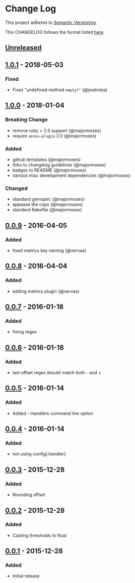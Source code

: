# Change Log
This project adheres to [Semantic Versioning](http://semver.org/).

This CHANGELOG follows the format listed [here](https://github.com/sensu-plugins/community/blob/master/HOW_WE_CHANGELOG.md)

## [Unreleased]


## [1.0.1] - 2018-05-03
### Fixed
- Fixes "undefined method `empty?"` (@jwatroba)

## [1.0.0] - 2018-01-04
### Breaking Change
- remove ruby < 2.0 support (@majormoses)
- require `sensu-plugin` 2.0 (@majormoses)

### Added
- github templates (@majormoses)
- links to changelog guidelines (@majormoses)
- badges to README (@majormoses)
- various misc development dependencies (@majormoses)

### Changed
- standard gemspec (@majormoses)
- appease the cops (@majormoses)
- standard Rakefile (@majormoses)

## [0.0.9] - 2016-04-05
### Added
- fixed metrics key naming (@vervas)

## [0.0.8] - 2016-04-04
### Added
- adding metrics plugin (@vervas)

## [0.0.7] - 2016-01-18
### Added
- fixing regex

## [0.0.6] - 2016-01-18
### Added
- last offset regex should match both - and +

## [0.0.5] - 2016-01-14
### Added
- Added --handlers command line option

## [0.0.4] - 2016-01-14
### Added
- not using config[:handler]

## [0.0.3] - 2015-12-28
### Added
- Rounding offset

## [0.0.2] - 2015-12-28
### Added
- Casting thresholds to float

## [0.0.1] - 2015-12-28
### Added
- Initial release

[Unreleased]: https://github.com/sensu-plugins/sensu-plugins-ntp/compare/1.0.1...HEAD
[1.0.1]: https://github.com/sensu-plugins/sensu-plugins-ntp/compare/1.0.0...1.0.1
[1.0.0]: https://github.com/sensu-plugins/sensu-plugins-ntp/compare/0.0.10...1.0.0
[0.0.10]: https://github.com/sensu-plugins/sensu-plugins-ntp/compare/0.0.9...0.0.10
[0.0.9]: https://github.com/sensu-plugins/sensu-plugins-ntp/compare/0.0.8...0.0.9
[0.0.8]: https://github.com/sensu-plugins/sensu-plugins-ntp/compare/0.0.7...0.0.8
[0.0.7]: https://github.com/sensu-plugins/sensu-plugins-ntp/compare/0.0.6...0.0.7
[0.0.6]: https://github.com/sensu-plugins/sensu-plugins-ntp/compare/0.0.5...0.0.6
[0.0.5]: https://github.com/sensu-plugins/sensu-plugins-ntp/compare/0.0.4...0.0.5
[0.0.4]: https://github.com/sensu-plugins/sensu-plugins-ntp/compare/0.0.3...0.0.4
[0.0.3]: https://github.com/sensu-plugins/sensu-plugins-ntp/compare/0.0.2...0.0.3
[0.0.2]: https://github.com/sensu-plugins/sensu-plugins-ntp/compare/0.0.1...0.0.2
[0.0.1]: https://github.com/sensu-plugins/sensu-plugins-ntp/compare/00e3dfb1d044946ec5465f7075dce532bbb60cff...0.0.1
